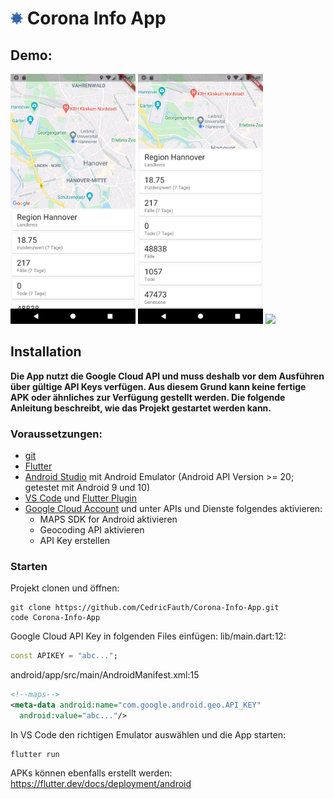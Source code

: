 # <img src="footage/logo.png" width="20"/> Corona Info App


## Demo:
<img src="footage/i1.png" width="200"/> <img src="footage/i2.png" width="200"/> <img src="footage/demo.gif" width="200"/>

## Installation
**Die App nutzt die Google Cloud API und muss deshalb vor dem Ausführen über gültige API Keys verfügen. Aus diesem Grund kann keine fertige APK oder ähnliches zur Verfügung gestellt werden. Die folgende Anleitung beschreibt, wie das Projekt gestartet werden kann.**

### Voraussetzungen:
- [git](https://git-scm.com/downloads)
- [Flutter](https://flutter.dev/docs/get-started/install)
- [Android Studio](https://developer.android.com/studio/install) mit Android Emulator (Android API Version >= 20; getestet mit Android 9 und 10)
- [VS Code](https://code.visualstudio.com/download) und [Flutter Plugin](https://flutter.dev/docs/get-started/editor?tab=vscode)
- [Google Cloud Account](https://console.cloud.google.com) und unter APIs und Dienste folgendes aktivieren:
  - MAPS SDK for Android aktivieren
  - Geocoding API aktivieren
  - API Key erstellen

### Starten
Projekt clonen und öffnen:
```
git clone https://github.com/CedricFauth/Corona-Info-App.git
code Corona-Info-App
```

Google Cloud API Key in folgenden Files einfügen:
lib/main.dart:12:
```dart
const APIKEY = "abc...";
```

android/app/src/main/AndroidManifest.xml:15
```xml
<!--maps-->
<meta-data android:name="com.google.android.geo.API_KEY"
  android:value="abc..."/>
```

In VS Code den richtigen Emulator auswählen und die App starten: 
```
flutter run
```

APKs können ebenfalls erstellt werden:
https://flutter.dev/docs/deployment/android
